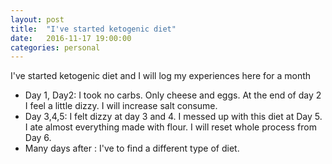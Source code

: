 ```yaml
---
layout: post
title:  "I've started ketogenic diet"
date:   2016-11-17 19:00:00
categories: personal
---
```


I've started ketogenic diet and I will log my experiences here for a month

- Day 1, Day2: I took no carbs. Only cheese and eggs. At the end of day 2 I feel a little dizzy. I will increase salt consume.
- Day 3,4,5: I felt dizzy at day 3 and 4. I messed up with this diet at Day 5. I ate almost everything made with flour. I will reset whole process from Day 6.
- Many days after : I've to find a different type of diet.
